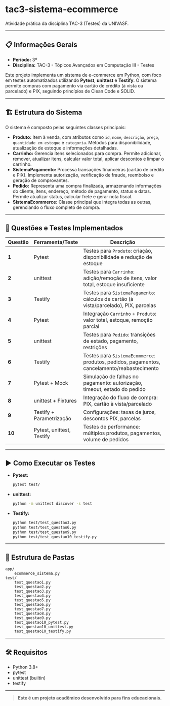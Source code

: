 # tac3-sistema-ecommerce

Atividade prática da disciplina TAC-3 (Testes) da UNIVASF.

---

## 📋 Informações Gerais

- **Período:** 3º
- **Disciplina:** TAC-3 - Tópicos Avançados em Computação III - Testes

Este projeto implementa um sistema de e-commerce em Python, com foco em testes automatizados utilizando **Pytest**, **unittest** e **Testify**. O sistema permite compras com pagamento via cartão de crédito (à vista ou parcelado) e PIX, seguindo princípios de Clean Code e SOLID.

---

## 🏗️ Estrutura do Sistema

O sistema é composto pelas seguintes classes principais:

- **Produto:** Item à venda, com atributos como `id`, `nome`, `descrição`, `preço`, `quantidade em estoque` e `categoria`. Métodos para disponibilidade, atualização de estoque e informações detalhadas.
- **Carrinho:** Gerencia itens selecionados para compra. Permite adicionar, remover, atualizar itens, calcular valor total, aplicar descontos e limpar o carrinho.
- **SistemaPagamento:** Processa transações financeiras (cartão de crédito e PIX). Implementa autorização, verificação de fraude, reembolso e geração de comprovantes.
- **Pedido:** Representa uma compra finalizada, armazenando informações do cliente, itens, endereço, método de pagamento, status e datas. Permite atualizar status, calcular frete e gerar nota fiscal.
- **SistemaEcommerce:** Classe principal que integra todas as outras, gerenciando o fluxo completo de compra.

---

## 🧪 Questões e Testes Implementados

| Questão | Ferramenta/Teste | Descrição |
|---------|------------------|-----------|
| **1**   | Pytest           | Testes para `Produto`: criação, disponibilidade e redução de estoque |
| **2**   | unittest         | Testes para `Carrinho`: adição/remoção de itens, valor total, estoque insuficiente |
| **3**   | Testify          | Testes para `SistemaPagamento`: cálculos de cartão (à vista/parcelado), PIX, parcelas |
| **4**   | Pytest           | Integração `Carrinho` + `Produto`: valor total, estoque, remoção parcial |
| **5**   | unittest         | Testes para `Pedido`: transições de estado, pagamento, restrições |
| **6**   | Testify          | Testes para `SistemaEcommerce`: produtos, pedidos, pagamentos, cancelamento/reabastecimento |
| **7**   | Pytest + Mock    | Simulação de falhas no pagamento: autorização, timeout, estado do pedido |
| **8**   | unittest + Fixtures | Integração do fluxo de compra: PIX, cartão à vista/parcelado |
| **9**   | Testify + Parametrização | Configurações: taxas de juros, descontos PIX, parcelas |
| **10**  | Pytest, unittest, Testify | Testes de performance: múltiplos produtos, pagamentos, volume de pedidos |

---

## ▶️ Como Executar os Testes

- **Pytest:**

  ```sh
  pytest test/
  ```

- **unittest:**

  ```sh
  python -m unittest discover -s test
  ```

- **Testify:**

  ```sh
  python test/test_questao3.py
  python test/test_questao6.py
  python test/test_questao9.py
  python test/test_questao10_testify.py
  ```

---

## 📁 Estrutura de Pastas

```
app/
    ecommerce_sistema.py
test/
    test_questao1.py
    test_questao2.py
    test_questao3.py
    test_questao4.py
    test_questao5.py
    test_questao6.py
    test_questao7.py
    test_questao8.py
    test_questao9.py
    test_questao10_pytest.py
    test_questao10_unittest.py
    test_questao10_testify.py
```

---

## 🛠️ Requisitos

- Python 3.8+
- pytest
- unittest (builtin)
- testify

---

> **Este é um projeto acadêmico desenvolvido para fins educacionais.**
